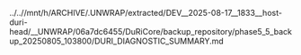 ../..//mnt/h/ARCHIVE/.UNWRAP/extracted/DEV__2025-08-17__1833__host-duri-head/__UNWRAP/06a7dc6455/DuRiCore/backup_repository/phase5_5_backup_20250805_103800/DURI_DIAGNOSTIC_SUMMARY.md